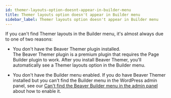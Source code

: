 ```yaml
---
id: themer-layouts-option-doesnt-appear-in-builder-menu
title: Themer layouts option doesn't appear in Builder menu
sidebar_label: Themer layouts option doesn't appear in Builder menu
---
```


If you can't find Themer layouts in the Builder menu, it's almost always due to one of two reasons:

* You don't have the Beaver Themer plugin installed.  
The Beaver Themer plugin is a premium plugin that requires the Page Builder plugin to work. After you install Beaver Themer, you'll automatically see a Themer layouts option in the Builder menu.

* You don't have the Builder menu enabled.
If you do have Beaver Themer installed but you can't find the Builder menu in the WordPress admin panel, see our [Can't find the Beaver Builder menu in the admin panel](/beaver-builder/troubleshooting/miscellaneous/cant-find-the-beaver-builder-menu-in-the-admin-panel) about how to enable it.
